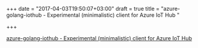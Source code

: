 +++
date = "2017-04-03T19:50:07+03:00"
draft = true
title = "azure-golang-iothub - Experimental (minimalistic) client for Azure IoT Hub "

+++

<p><a href="https://t.co/tzVD1rRzsH">azure-golang-iothub - Experimental (minimalistic) client for Azure IoT Hub </a></p>